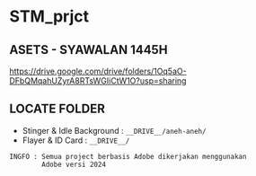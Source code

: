 # STM_prjct

## ASETS - SYAWALAN 1445H
<a href="https://drive.google.com/drive/folders/1Oq5aO-DFbQMqahUZyrA8RTsWGIiCtW1O?usp=sharing">https://drive.google.com/drive/folders/1Oq5aO-DFbQMqahUZyrA8RTsWGIiCtW1O?usp=sharing</a>


## LOCATE FOLDER

  - Stinger & Idle Background : ``` __DRIVE__/aneh-aneh/ ```
  - Flayer & ID Card          : ``` __DRIVE__/ ```


```
INGFO : Semua project berbasis Adobe dikerjakan menggunakan
        Adobe versi 2024
```